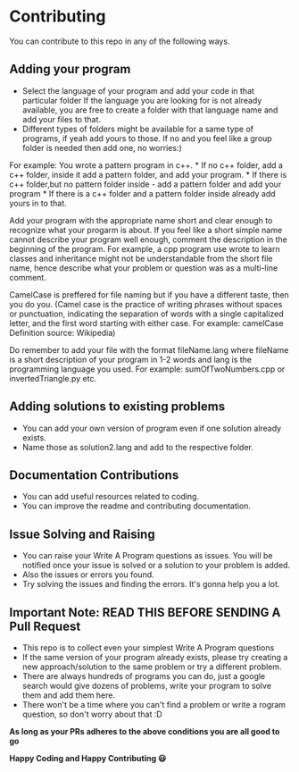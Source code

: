 # Contributing
You can contribute to this repo in any of the following ways.

## Adding your program
  * Select the language of your program and add your code in that particular folder If the language you are looking for is not already available, you are free to create a folder with that language name and add your files to that.
  * Different types of folders might be available for a same type of programs, if yeah add yours to those. If no and you feel like a group folder is needed then add one, no worries:)

For example: 
    You wrote a pattern program in c++. 
        * If no c++ folder, add a c++ folder, inside it add a pattern folder, and add your program. 
        * If there is c++ folder,but no pattern folder inside - add a pattern folder and add your program 
        * If there is a c++ folder and a pattern folder inside already add yours in to that.
        
Add your program with the appropriate name short and clear enough to recognize what your progarm is about.
If you feel like a short simple name cannot describe your program well enough, comment the description in the beginning of the program.
      For example, a cpp program use wrote to learn classes and inheritance might not be understandable from the short file name, hence describe what your problem or question was as a multi-line comment.

CamelCase is preffered for file naming but if you have a different taste, then you do you.
(Camel case is the practice of writing phrases without spaces or punctuation, indicating the separation of words with a single capitalized letter, and the first word starting with either case.
For example: camelCase
Definition source: Wikipedia)

Do remember to add your file with the format fileName.lang where fileName is a short description of your program in 1-2 words and lang is the programming language you used. 
    For example: sumOfTwoNumbers.cpp or invertedTriangle.py etc.
    
## Adding solutions to existing problems
   * You can add your own version of program even if one solution already exists.
   * Name those as solution2.lang and add to the respective folder.
   
## Documentation Contributions
* You can add useful resources related to coding.
* You can improve the readme and contributing documentation.

## Issue Solving and Raising
* You can raise your Write A Program questions as issues. You will be notified once your issue is solved or a solution to your problem is added.
* Also the issues or errors you found.
* Try solving the issues and finding the errors. It's gonna help you a lot.
    
## Important Note: READ THIS BEFORE SENDING A Pull Request
   * This repo is to collect even your simplest Write A Program questions
   * If the same version of your program already exists, please try creating a new approach/solution to the same problem or try a different problem.
   * There are always hundreds of programs you can do, just a google search would give dozens of problems, write your program to solve them and add them here.
   * There won't be a time where you can't find a problem or write a rogram question, so don't worry about that :D
    
**As long as your PRs adheres to the above conditions you are all good to go**

**Happy Coding and Happy Contributing :smiley:**
